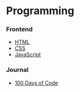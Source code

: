 # Programming 

### Frontend

- [HTML](./topics/html.md)
- [CSS](./topics/css.md)
- [JavaScript](./topics/javascript.md)

### Journal

- [100 Days of Code](./topics/100-days-of-code.md)